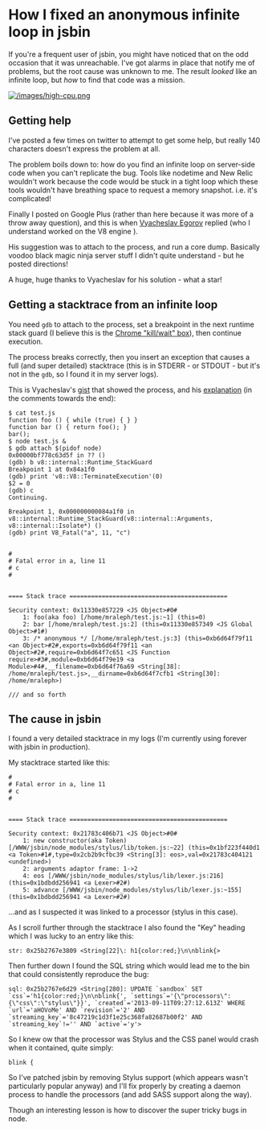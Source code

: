 # How I fixed an anonymous infinite loop in jsbin

If you're a frequent user of jsbin, you might have noticed that on the odd
occasion that it was unreachable. I've got alarms in place that notify me of
problems, but the root cause was unknown to me. The result *looked* like an
infinite loop, but *how* to find that code was a mission.

<!--more-->

[![/images/high-cpu.png](/images/high-cpu.png)](/images/high-cpu.png)

## Getting help

I've posted a few times on twitter to attempt to get some help, but really 140
characters doesn't express the problem at all.

The problem boils down to: how do you find an infinite loop on server-side code
when you can't replicate the bug. Tools like nodetime and New Relic wouldn't
work because the code would be stuck in a tight loop which these tools wouldn't
have breathing space to request a memory snapshot. i.e. it's complicated!

Finally I posted on Google Plus (rather than here because it was more of a throw
away question), and this is when [Vyacheslav Egorov](https://plus.google.com/u/0/111090511249453178320) replied (who I understand worked on the V8 engine
).

His suggestion was to attach to the process, and run a core dump. Basically
voodoo black magic ninja server stuff I didn't quite understand - but he posted
directions!

A huge, huge thanks to Vyacheslav for his solution - what a star!

## Getting a stacktrace from an infinite loop

You need `gdb` to attach to the process, set a breakpoint in the next runtime
stack guard (I believe this is the [Chrome "kill/wait" box](/images/stylus-nuke.png)),
then continue execution.

The process breaks correctly, then you insert an exception that causes a full
(and super detailed) stacktrace (this is in STDERR - or STDOUT - but it's not in
the `gdb`, so I found it in my server logs).

This is Vyacheslav's [gist](https://gist.github.com/mraleph/6453431) that showed the process, and his [explanation](https://plus.google.com/u/0/109330852418236875528/posts/8SApsxDTDTh) (in the comments towards the end):

    $ cat test.js
    function foo () { while (true) { } }
    function bar () { return foo(); }
    bar();
    $ node test.js &
    $ gdb attach $(pidof node)
    0x00000bf778c63d5f in ?? ()
    (gdb) b v8::internal::Runtime_StackGuard
    Breakpoint 1 at 0x84a1f0
    (gdb) print 'v8::V8::TerminateExecution'(0)
    $2 = 0
    (gdb) c
    Continuing.

    Breakpoint 1, 0x000000000084a1f0 in v8::internal::Runtime_StackGuard(v8::internal::Arguments, v8::internal::Isolate*) ()
    (gdb) print V8_Fatal("a", 11, "c")


    #
    # Fatal error in a, line 11
    # c
    #


    ==== Stack trace ============================================

    Security context: 0x11330e857229 <JS Object>#0#
        1: foo(aka foo) [/home/mraleph/test.js:~1] (this=0)
        2: bar [/home/mraleph/test.js:2] (this=0x11330e857349 <JS Global Object>#1#)
        3: /* anonymous */ [/home/mraleph/test.js:3] (this=0xb6d64f79f11 <an Object>#2#,exports=0xb6d64f79f11 <an Object>#2#,require=0xb6d64f7c651 <JS Function require>#3#,module=0xb6d64f79e19 <a Module>#4#,__filename=0xb6d64f76a69 <String[38]: /home/mraleph/test.js>,__dirname=0xb6d64f7cfb1 <String[30]: /home/mraleph>)

    /// and so forth

## The cause in jsbin

I found a very detailed stacktrace in my logs (I'm currently using forever with
jsbin in production).

My stacktrace started like this:

    #
    # Fatal error in a, line 11
    # c
    #


    ==== Stack trace ============================================

    Security context: 0x21783c406b71 <JS Object>#0#
        1: new constructor(aka Token) [/WWW/jsbin/node_modules/stylus/lib/token.js:~22] (this=0x1bf223f440d1 <a Token>#1#,type=0x2cb2b9cfbc39 <String[3]: eos>,val=0x21783c404121 <undefined>)
        2: arguments adaptor frame: 1->2
        4: eos [/WWW/jsbin/node_modules/stylus/lib/lexer.js:216] (this=0x1bdbdd256941 <a Lexer>#2#)
        5: advance [/WWW/jsbin/node_modules/stylus/lib/lexer.js:~155] (this=0x1bdbdd256941 <a Lexer>#2#)

...and as I suspected it was linked to a processor (stylus in this case).

As I scroll further through the stacktrace I also found the "Key" heading which
I was lucky to an entry like this:

    str: 0x25b2767e3809 <String[22]\: h1{color:red;}\n\nblink{>

Then further down I found the SQL string which would lead me to the bin that
could consistently reproduce the bug:

    sql: 0x25b2767e6d29 <String[280]: UPDATE `sandbox` SET `css`='h1{color:red;}\n\nblink{', `settings`='{\"processors\":{\"css\":\"stylus\"}}', `created`='2013-09-11T09:27:12.613Z' WHERE `url`='aHOVoMe' AND `revision`='2' AND `streaming_key`='8c47219c1d3f1e25c368fa82687b00f2' AND `streaming_key`!='' AND `active`='y'>

So I knew ow that the processor was Stylus and the CSS panel would crash when it
contained, quite simply:

    blink {

So I've patched jsbin by removing Stylus support (which appears wasn't particularly
popular anyway) and I'll fix properly by creating a daemon process to handle the
processors (and add SASS support along the way).

Though an interesting lesson is how to discover the super tricky bugs in node.